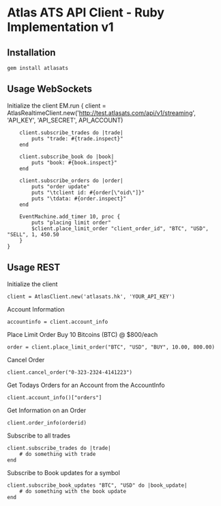 Atlas ATS API Client - Ruby Implementation v1
=============================================

Installation
------------

	gem install atlasats

Usage WebSockets
----------------

Initialize the client
	EM.run {
		client = AtlasRealtimeClient.new('http://test.atlasats.com/api/v1/streaming', 'API_KEY', 'API_SECRET', API_ACCOUNT)

		client.subscribe_trades do |trade|
			puts "trade: #{trade.inspect}"
		end

		client.subscribe_book do |book|
			puts "book: #{book.inspect}"
		end

		client.subscribe_orders do |order|
			puts "order update"
			puts "\tclient id: #{order[\"oid\"]}"
			puts "\tdata: #{order.inspect}"
		end

		EventMachine.add_timer 10, proc {
			puts "placing limit order"
			$client.place_limit_order "client_order_id", "BTC", "USD", "SELL", 1, 450.50
		}
	}


Usage REST
---------

Initialize the client

	client = AtlasClient.new('atlasats.hk', 'YOUR_API_KEY')
	
Account Information

	accountinfo = client.account_info

Place Limit Order Buy 10 Bitcoins (BTC) @ $800/each

	order = client.place_limit_order("BTC", "USD", "BUY", 10.00, 800.00)

Cancel Order

	client.cancel_order("0-323-2324-4141223")

Get Todays Orders for an Account from the AccountInfo

	client.account_info()["orders"]

Get Information on an Order

	client.order_info(orderid)
	
Subscribe to all trades
	
	client.subscribe_trades do |trade|
		# do something with trade
	end
	
Subscribe to Book updates for a symbol
	
	client.subscribe_book_updates "BTC", "USD" do |book_update|
		# do something with the book update
	end
